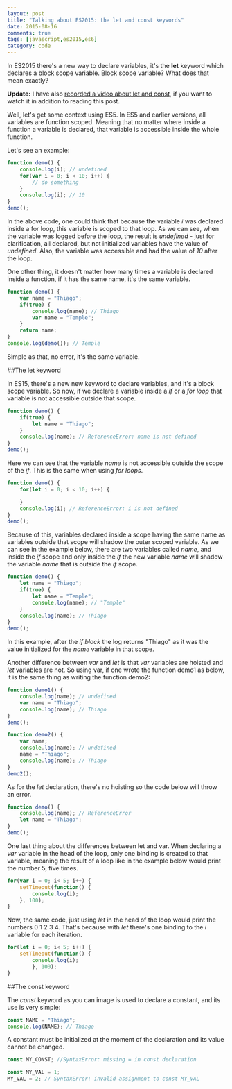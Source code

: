 ```yaml
---
layout: post
title: "Talking about ES2015: the let and const keywords"
date: 2015-08-16
comments: true
tags: [javascript,es2015,es6]
category: code
---
```

In ES2015 there's a new way to declare variables, it's the **let** keyword which declares a block scope variable. Block scope variable? What does that mean exactly? <!-- more -->

**Update:** I have also [recorded a video about let and const](https://youtu.be/4q-awpEJQJU), if you want to watch it in addition to reading this post.

Well, let's get some context using ES5. In ES5 and earlier versions, all variables are function scoped. Meaning that no matter where inside a function a variable is declared, that variable is accessible inside the whole function.

Let's see an example:

``` js
function demo() {
    console.log(i); // undefined
    for(var i = 0; i < 10; i++) {
        // do something
    }
    console.log(i); // 10
}
demo();
```

In the above code, one could think that because the variable *i* was declared inside a for loop, this variable is scoped to that loop. As we can see, when the variable was logged before the loop, the result is *undefined* - just for clarification, all declared, but not initialized variables have the value of *undefined*. Also, the variable was accessible and had the value of *10* after the loop.

One other thing, it doesn't matter how many times a variable is declared inside a function, if it has the same name, it's the same variable.

``` js
function demo() {
    var name = "Thiago";
    if(true) {
        console.log(name); // Thiago
        var name = "Temple";
    }
    return name;
}
console.log(demo()); // Temple
```

Simple as that, no error, it's the same variable.

<script async src="//pagead2.googlesyndication.com/pagead/js/adsbygoogle.js"></script>
<!-- Responsive content -->
<ins class="adsbygoogle"
     style="display:block"
     data-ad-client="ca-pub-1865353648221711"
     data-ad-slot="8499334570"
     data-ad-format="auto"></ins>
<script>
(adsbygoogle = window.adsbygoogle || []).push({});
</script>

##The let keyword

In ES15, there's a new new keyword to declare variables, and it's a block scope variable. So now, if we declare a variable inside a *if* or a *for loop* that variable is not accessible outside that scope.

``` js
function demo() {
    if(true) {
        let name = "Thiago";
    }
    console.log(name); // ReferenceError: name is not defined
}
demo();
```

Here we can see that the variable *name* is not accessible outside the scope of the *if*. This is the same when using *for loops*.

``` js
function demo() {
    for(let i = 0; i < 10; i++) {

    }
    console.log(i); // ReferenceError: i is not defined
}
demo();
```

Because of this, variables declared inside a scope having the same name as variables outside that scope will shadow the outer scoped variable. As we can see in the example below, there are two variables called *name*, and inside the *if* scope and only inside the *if* the new variable *name* will shadow the variable *name* that is outside the *if* scope.

``` js
function demo() {
    let name = "Thiago";
    if(true) {
        let name = "Temple";
        console.log(name); // "Temple"
    }
    console.log(name); // Thiago
}
demo();
```

In this example, after the *if block* the log returns "Thiago" as it was the value initialized for the *name* variable in that scope.

Another difference between *var* and *let* is that *var* variables are hoisted and *let* variables are not. So using var, if one wrote the function demo1 as below, it is the same thing as writing the function demo2:

``` js
function demo1() {
    console.log(name); // undefined
    var name = "Thiago";
    console.log(name); // Thiago
}
demo();
```

``` js
function demo2() {
    var name;
    console.log(name); // undefined
    name = "Thiago";
    console.log(name); // Thiago
}
demo2();
```

As for the *let* declaration, there's no hoisting so the code below will throw an error.

``` js
function demo() {
    console.log(name); // ReferenceError
    let name = "Thiago";
}
demo();
```

One last thing about the differences between let and var. When declaring a *var* variable in the head of the loop, only one binding is created to that variable, meaning the result of a loop like in the example below would print the number 5, five times.

``` js
for(var i = 0; i< 5; i++) {
    setTimeout(function() {
        console.log(i);
    }, 100);
}
```

Now, the same code, just using *let* in the head of the loop would print the numbers 0 1 2 3 4. That's because with *let* there's one binding to the *i* variable for each iteration.

``` js
for(let i = 0; i< 5; i++) {
    setTimeout(function() {
        console.log(i);
        }, 100);
}
```

##The const keyword

The *const* keyword as you can image is used to declare a constant, and its use is very simple:

``` js
const NAME = "Thiago";
console.log(NAME); // Thiago
```

A constant must be initialized at the moment of the declaration and its value cannot be changed.

``` js
const MY_CONST; //SyntaxError: missing = in const declaration

const MY_VAL = 1;
MY_VAL = 2; // SyntaxError: invalid assignment to const MY_VAL
```
